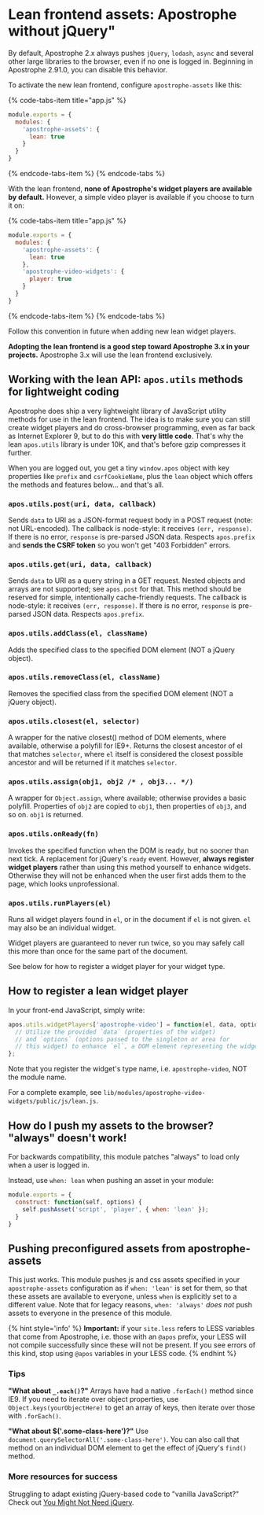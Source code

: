 # Lean frontend assets: Apostrophe without jQuery"

By default, Apostrophe 2.x always pushes `jQuery`, `lodash`, `async` and several other large libraries to the browser, even if no one is logged in. Beginning in Apostrophe 2.91.0, you can disable this behavior.

To activate the new lean frontend, configure `apostrophe-assets` like this:


{% code-tabs-item title="app.js" %}
```javascript
module.exports = {
  modules: {
    'apostrophe-assets': {
      lean: true
    }
  }
}
```
{% endcode-tabs-item %}
{% endcode-tabs %}

With the lean frontend, **none of Apostrophe's widget players are available by default.** However, a simple video player is available if you choose to turn it on:


{% code-tabs-item title="app.js" %}
```javascript
module.exports = {
  modules: {
    'apostrophe-assets': {
      lean: true
    },
    'apostrophe-video-widgets': {
      player: true
    }
  }
}
```
{% endcode-tabs-item %}
{% endcode-tabs %}

Follow this convention in future when adding new lean widget players.

**Adopting the lean frontend is a good step toward Apostrophe 3.x in your projects.** Apostrophe 3.x will use the lean frontend exclusively.

## Working with the lean API: `apos.utils` methods for lightweight coding

Apostrophe does ship a very lightweight library of JavaScript utility methods for use in the lean frontend. The idea is to make sure you can still create widget players and do cross-browser programming, even as far back as Internet Explorer 9, but to do this with **very little code**. That's why the lean `apos.utils` library is under 10K, and that's before gzip compresses it further.

When you are logged out, you get a tiny `window.apos` object with key properties like `prefix` and `csrfCookieName`, plus the `lean` object which offers the methods and features below... and that's all.

### `apos.utils.post(uri, data, callback)`

Sends `data` to URI as a JSON-format request body in a POST request (note: not URL-encoded). The callback is node-style: it receives `(err, response)`. If there is no error, `response` is pre-parsed JSON data. Respects `apos.prefix` and **sends the CSRF token** so you won't get "403 Forbidden" errors.

### `apos.utils.get(uri, data, callback)`

Sends `data` to URI as a query string in a GET request. Nested objects and arrays are not supported; see `apos.post` for that. This method should be reserved for simple, intentionally cache-friendly requests. The callback is node-style: it receives `(err, response)`. If there is no error, `response` is pre-parsed JSON data. Respects `apos.prefix`.

### `apos.utils.addClass(el, className)`

Adds the specified class to the specified DOM element (NOT a jQuery object).

### `apos.utils.removeClass(el, className)`

Removes the specified class from the specified DOM element (NOT a jQuery object).

### `apos.utils.closest(el, selector)`

A wrapper for the native closest() method of DOM elements,
where available, otherwise a polyfill for IE9+. Returns the
closest ancestor of el that matches `selector`, where
`el` itself is considered the closest possible ancestor and will
be returned if it matches `selector`.

### `apos.utils.assign(obj1, obj2 /* , obj3... */)`

A wrapper for `Object.assign`, where available; otherwise provides a basic polyfill. Properties of `obj2` are copied to `obj1`, then properties of `obj3`, and so on. `obj1` is returned.

### `apos.utils.onReady(fn)`

Invokes the specified function when the DOM is ready, but no sooner than next tick. A replacement for jQuery's `ready` event. However, **always register widget players** rather than using this method yourself to enhance widgets. Otherwise they will not be enhanced when the user first adds them to the page, which looks unprofessional.

### `apos.utils.runPlayers(el)`

Runs all widget players found in `el`, or in the document if `el` is not given. `el` may also be an individual widget.

Widget players are guaranteed to never run twice, so you may safely call this more than once for the same part of the document.

See below for how to register a widget player for your widget type.

## How to register a lean widget player

In your front-end JavaScript, simply write:

```javascript
apos.utils.widgetPlayers['apostrophe-video'] = function(el, data, options) {
  // Utilize the provided `data` (properties of the widget)
  // and `options` (options passed to the singleton or area for
  // this widget) to enhance `el`, a DOM element representing the widget
};
```

Note that you register the widget's type name, i.e. `apostrophe-video`, NOT the module name.

For a complete example, see `lib/modules/apostrophe-video-widgets/public/js/lean.js`.

## How do I push my assets to the browser? "always" doesn't work!

For backwards compatibility, this module patches "always" to load only when a user is logged in.

Instead, use `when: lean` when pushing an asset in your module:

```javascript
module.exports = {
  construct: function(self, options) {
    self.pushAsset('script', 'player', { when: 'lean' });
  }
}
```
## Pushing preconfigured assets from apostrophe-assets

This just works. This module pushes js and css assets specified in your `apostrophe-assets` configuration as if `when: 'lean'` is set for them, so that these assets are available to everyone, unless `when` is explicitly set to a different value. Note that for legacy reasons, `when: 'always'` *does not* push assets to everyone in the presence of this module.

{% hint style='info' %}
**Important:** if your `site.less` refers to LESS variables that come from Apostrophe, i.e. those with an `@apos` prefix, your LESS will not compile successfully since these will not be present. If you see errors of this kind, stop using `@apos` variables in your LESS code.
{% endhint %}

### Tips

**"What about `_.each()`?"** Arrays have had a native `.forEach()` method since IE9. If you need to iterate over object properties, use `Object.keys(yourObjectHere)` to get an array of keys, then iterate over those with `.forEach()`.

**"What about $('.some-class-here')?"** Use `document.querySelectorAll('.some-class-here')`. You can also call that method on an individual DOM element to get the effect of jQuery's `find()` method.

### More resources for success

Struggling to adapt existing jQuery-based code to "vanilla JavaScript?" Check out [You Might Not Need jQuery](http://youmightnotneedjquery.com/).
